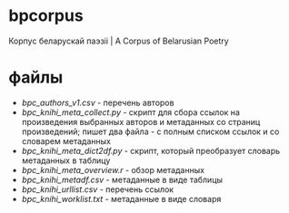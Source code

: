 # bpcorpus
Корпус беларускай паэзіі | A Corpus of Belarusian Poetry

# файлы
- *bpc_authors_v1.csv* - перечень авторов
- *bpc_knihi_meta_collect.py* - скрипт для сбора ссылок на произведения выбранных авторов и метаданных со страниц произведений; пишет два файла - с полным списком ссылок и со словарем метаданных
- *bpc_knihi_meta_dict2df.py* - скрипт, который преобразует словарь метаданных в таблицу 
- *bpc_knihi_meta_overview.r* - обзор метаданных
- *bpc_knihi_metadf.csv* - метаданные в виде таблицы
- *bpc_knihi_urllist.csv* - перечень ссылок
- *bpc_knihi_worklist.txt* - метаданные в виде словаря
